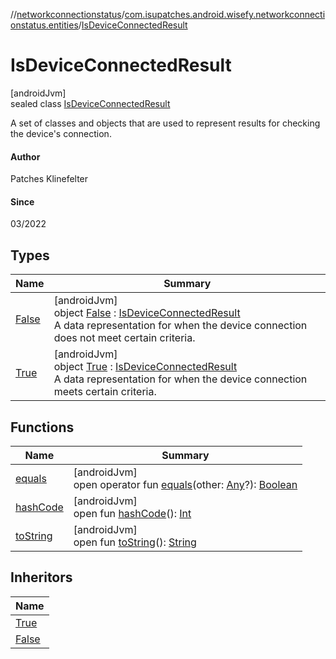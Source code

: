 //[networkconnectionstatus](../../../index.md)/[com.isupatches.android.wisefy.networkconnectionstatus.entities](../index.md)/[IsDeviceConnectedResult](index.md)

# IsDeviceConnectedResult

[androidJvm]\
sealed class [IsDeviceConnectedResult](index.md)

A set of classes and objects that are used to represent results for checking the device's connection.

#### Author

Patches Klinefelter

#### Since

03/2022

## Types

| Name | Summary |
|---|---|
| [False](-false/index.md) | [androidJvm]<br>object [False](-false/index.md) : [IsDeviceConnectedResult](index.md)<br>A data representation for when the device connection does not meet certain criteria. |
| [True](-true/index.md) | [androidJvm]<br>object [True](-true/index.md) : [IsDeviceConnectedResult](index.md)<br>A data representation for when the device connection meets certain criteria. |

## Functions

| Name | Summary |
|---|---|
| [equals](../-is-device-roaming-result/-false/index.md#585090901%2FFunctions%2F1246821712) | [androidJvm]<br>open operator fun [equals](../-is-device-roaming-result/-false/index.md#585090901%2FFunctions%2F1246821712)(other: [Any](https://kotlinlang.org/api/latest/jvm/stdlib/kotlin/-any/index.html)?): [Boolean](https://kotlinlang.org/api/latest/jvm/stdlib/kotlin/-boolean/index.html) |
| [hashCode](../-is-device-roaming-result/-false/index.md#1794629105%2FFunctions%2F1246821712) | [androidJvm]<br>open fun [hashCode](../-is-device-roaming-result/-false/index.md#1794629105%2FFunctions%2F1246821712)(): [Int](https://kotlinlang.org/api/latest/jvm/stdlib/kotlin/-int/index.html) |
| [toString](../-is-device-roaming-result/-false/index.md#1616463040%2FFunctions%2F1246821712) | [androidJvm]<br>open fun [toString](../-is-device-roaming-result/-false/index.md#1616463040%2FFunctions%2F1246821712)(): [String](https://kotlinlang.org/api/latest/jvm/stdlib/kotlin/-string/index.html) |

## Inheritors

| Name |
|---|
| [True](-true/index.md) |
| [False](-false/index.md) |
